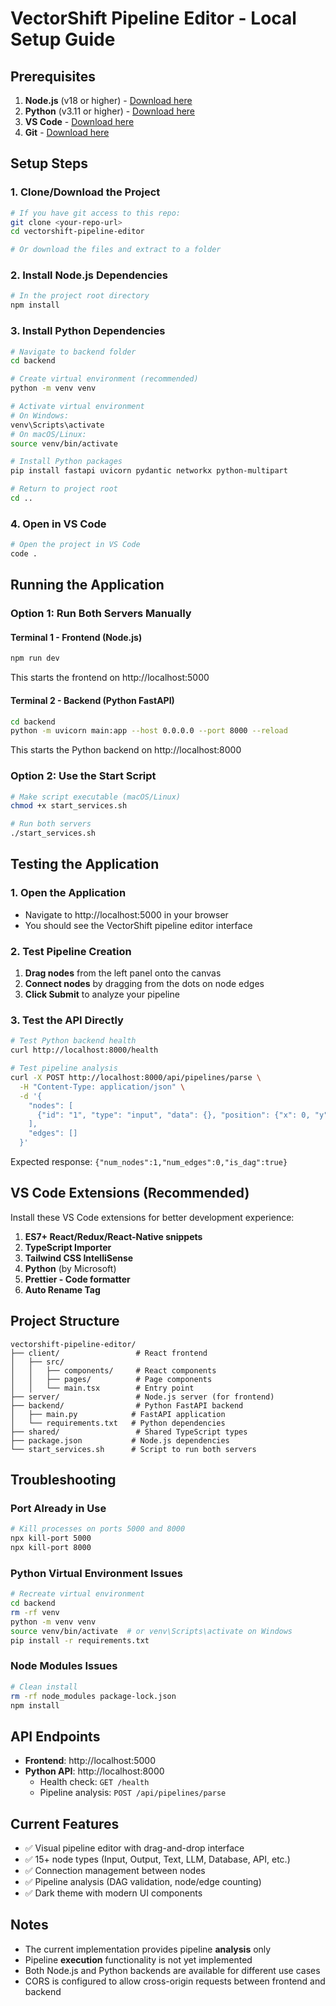 # VectorShift Pipeline Editor - Local Setup Guide

## Prerequisites

1. **Node.js** (v18 or higher) - [Download here](https://nodejs.org/)
2. **Python** (v3.11 or higher) - [Download here](https://python.org/)
3. **VS Code** - [Download here](https://code.visualstudio.com/)
4. **Git** - [Download here](https://git-scm.com/)

## Setup Steps

### 1. Clone/Download the Project
```bash
# If you have git access to this repo:
git clone <your-repo-url>
cd vectorshift-pipeline-editor

# Or download the files and extract to a folder
```

### 2. Install Node.js Dependencies
```bash
# In the project root directory
npm install
```

### 3. Install Python Dependencies
```bash
# Navigate to backend folder
cd backend

# Create virtual environment (recommended)
python -m venv venv

# Activate virtual environment
# On Windows:
venv\Scripts\activate
# On macOS/Linux:
source venv/bin/activate

# Install Python packages
pip install fastapi uvicorn pydantic networkx python-multipart

# Return to project root
cd ..
```

### 4. Open in VS Code
```bash
# Open the project in VS Code
code .
```

## Running the Application

### Option 1: Run Both Servers Manually

#### Terminal 1 - Frontend (Node.js)
```bash
npm run dev
```
This starts the frontend on http://localhost:5000

#### Terminal 2 - Backend (Python FastAPI)
```bash
cd backend
python -m uvicorn main:app --host 0.0.0.0 --port 8000 --reload
```
This starts the Python backend on http://localhost:8000

### Option 2: Use the Start Script
```bash
# Make script executable (macOS/Linux)
chmod +x start_services.sh

# Run both servers
./start_services.sh
```

## Testing the Application

### 1. Open the Application
- Navigate to http://localhost:5000 in your browser
- You should see the VectorShift pipeline editor interface

### 2. Test Pipeline Creation
1. **Drag nodes** from the left panel onto the canvas
2. **Connect nodes** by dragging from the dots on node edges
3. **Click Submit** to analyze your pipeline

### 3. Test the API Directly
```bash
# Test Python backend health
curl http://localhost:8000/health

# Test pipeline analysis
curl -X POST http://localhost:8000/api/pipelines/parse \
  -H "Content-Type: application/json" \
  -d '{
    "nodes": [
      {"id": "1", "type": "input", "data": {}, "position": {"x": 0, "y": 0}}
    ],
    "edges": []
  }'
```

Expected response: `{"num_nodes":1,"num_edges":0,"is_dag":true}`

## VS Code Extensions (Recommended)

Install these VS Code extensions for better development experience:

1. **ES7+ React/Redux/React-Native snippets**
2. **TypeScript Importer**
3. **Tailwind CSS IntelliSense** 
4. **Python** (by Microsoft)
5. **Prettier - Code formatter**
6. **Auto Rename Tag**

## Project Structure

```
vectorshift-pipeline-editor/
├── client/                 # React frontend
│   ├── src/
│   │   ├── components/     # React components
│   │   ├── pages/          # Page components
│   │   └── main.tsx        # Entry point
├── server/                 # Node.js server (for frontend)
├── backend/                # Python FastAPI backend
│   ├── main.py            # FastAPI application
│   └── requirements.txt   # Python dependencies
├── shared/                 # Shared TypeScript types
├── package.json           # Node.js dependencies
└── start_services.sh      # Script to run both servers
```

## Troubleshooting

### Port Already in Use
```bash
# Kill processes on ports 5000 and 8000
npx kill-port 5000
npx kill-port 8000
```

### Python Virtual Environment Issues
```bash
# Recreate virtual environment
cd backend
rm -rf venv
python -m venv venv
source venv/bin/activate  # or venv\Scripts\activate on Windows
pip install -r requirements.txt
```

### Node Modules Issues
```bash
# Clean install
rm -rf node_modules package-lock.json
npm install
```

## API Endpoints

- **Frontend**: http://localhost:5000
- **Python API**: http://localhost:8000
  - Health check: `GET /health`
  - Pipeline analysis: `POST /api/pipelines/parse`

## Current Features

- ✅ Visual pipeline editor with drag-and-drop interface
- ✅ 15+ node types (Input, Output, Text, LLM, Database, API, etc.)
- ✅ Connection management between nodes
- ✅ Pipeline analysis (DAG validation, node/edge counting)
- ✅ Dark theme with modern UI components

## Notes

- The current implementation provides pipeline **analysis** only
- Pipeline **execution** functionality is not yet implemented
- Both Node.js and Python backends are available for different use cases
- CORS is configured to allow cross-origin requests between frontend and backend
